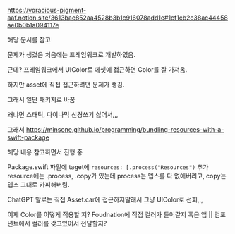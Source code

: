 https://voracious-pigment-aaf.notion.site/3613bac852aa4528b3b1c916078add1e#1cf1cb2c38ac44458ae0b0b1a094117e

해당 문서를 참고

문제가 생겼음 처음에는 프레임워크로 개발하였음.

근데? 프레임워크에서 UIColor로 에셋에 접근하면 Color를 잘 가져옴.

하지만 asset에 직접 접근하려면 문제가 생김.

그래서 일단 패키지로 바꿈

왜냐면 스태틱, 다이나믹 신경쓰기 싫어서,,,

그래서
https://minsone.github.io/programming/bundling-resources-with-a-swift-package

해당 내용 참고하면서 진행 중

Package.swift
파일에 taget에 `resources: [.process("Resources")` 추가
resource에는 .process, .copy가 있는데 process는 뎁스를 다 없애버리고, copy는 뎁스 그대로 카피해버림.

ChatGPT 말로는 직접 Asset.car에 접근하지말래서 그냥 UIColor로 선회,,,

이제 Color를 어떻게 적용할 지? Foudnation에 직접 컬러가 들어갈지 혹은 앱 || 컴포넌트에서 컬러를 갖고있어서 전달할지?

